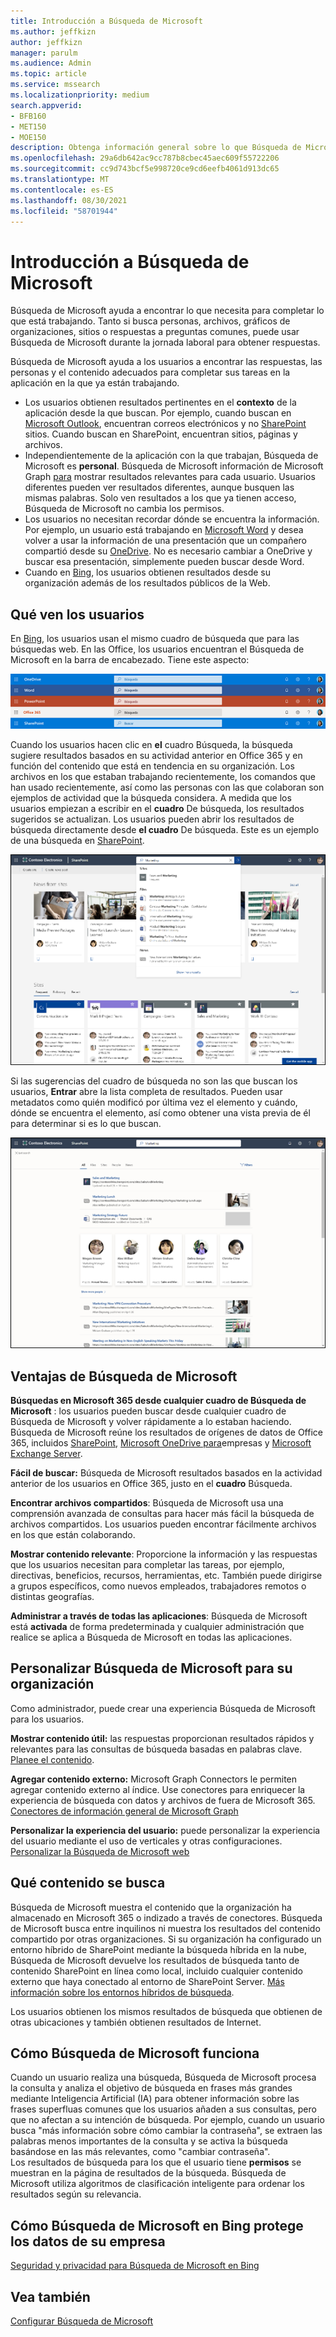```yaml
---
title: Introducción a Búsqueda de Microsoft
ms.author: jeffkizn
author: jeffkizn
manager: parulm
ms.audience: Admin
ms.topic: article
ms.service: mssearch
ms.localizationpriority: medium
search.appverid:
- BFB160
- MET150
- MOE150
description: Obtenga información general sobre lo que Búsqueda de Microsoft, sus ventajas y qué aplicaciones admiten Búsqueda de Microsoft.
ms.openlocfilehash: 29a6db642ac9cc787b8cbec45aec609f55722206
ms.sourcegitcommit: cc9d743bcf5e998720ce9cd6eefb4061d913dc65
ms.translationtype: MT
ms.contentlocale: es-ES
ms.lasthandoff: 08/30/2021
ms.locfileid: "58701944"
---
```

# <a name="overview-of-microsoft-search"></a>Introducción a Búsqueda de Microsoft

Búsqueda de Microsoft ayuda a encontrar lo que necesita para completar lo que está trabajando. Tanto si busca personas, archivos, gráficos de organizaciones, sitios o respuestas a preguntas comunes, puede usar Búsqueda de Microsoft durante la jornada laboral para obtener respuestas.

Búsqueda de Microsoft ayuda a los usuarios a encontrar las respuestas, las personas y el contenido adecuados para completar sus tareas en la aplicación en la que ya están trabajando.

- Los usuarios obtienen resultados pertinentes en el **contexto** de la aplicación desde la que buscan. Por ejemplo, cuando buscan en [Microsoft Outlook](https://www.microsoft.com/outlook), encuentran correos electrónicos y no [SharePoint](http://sharepoint.com/) sitios. Cuando buscan en SharePoint, encuentran sitios, páginas y archivos.
- Independientemente de la aplicación con la que trabajan, Búsqueda de Microsoft es **personal**. Búsqueda de Microsoft información de Microsoft Graph [para](https://developer.microsoft.com/graph/) mostrar resultados relevantes para cada usuario. Usuarios diferentes pueden ver resultados diferentes, aunque busquen las mismas palabras. Solo ven resultados a los que ya tienen acceso, Búsqueda de Microsoft no cambia los permisos.
- Los usuarios no necesitan recordar dónde se encuentra la información. Por ejemplo, un usuario está trabajando en [Microsoft Word](https://products.office.com/word) y desea volver a usar la información de una presentación que un compañero compartió desde su [OneDrive](https://onedrive.live.com/about/). No es necesario cambiar a OneDrive y buscar esa presentación, simplemente pueden buscar desde Word.
- Cuando en [Bing](https://bing.com), los usuarios obtienen resultados desde su organización además de los resultados públicos de la Web.

## <a name="what-users-see"></a>Qué ven los usuarios

En [Bing](https://bing.com), los usuarios usan el mismo cuadro de búsqueda que para las búsquedas web. En las Office, los usuarios encuentran el Búsqueda de Microsoft en la barra de encabezado. Tiene este aspecto:

![Capturas de pantalla de las ventanas de la aplicación Búsqueda de Microsoft cuadro en la barra de encabezado.](media/Headings_520.png)

Cuando los usuarios hacen clic en **el** cuadro Búsqueda, la búsqueda sugiere resultados basados en su actividad anterior en Office 365 y en función del contenido que está en tendencia en su organización. Los archivos en los que estaban trabajando recientemente, los comandos que han usado recientemente, así como las personas con las que colaboran son ejemplos de actividad que la búsqueda considera. A medida que los usuarios empiezan a escribir en el **cuadro** De búsqueda, los resultados sugeridos se actualizan. Los usuarios pueden abrir los resultados de búsqueda directamente desde **el cuadro** De búsqueda. Este es un ejemplo de una búsqueda en [SharePoint](http://sharepoint.com/).

![Capturas de pantalla del Búsqueda de Microsoft con una consulta y resultados sugeridos.](media/SERP_text_520.png)

Si las sugerencias del cuadro de búsqueda no son las que buscan los usuarios, **Entrar** abre la lista completa de resultados. Pueden usar metadatos como quién modificó por última vez el elemento y cuándo, dónde se encuentra el elemento, así como obtener una vista previa de él para determinar si es lo que buscan.

![Capturas de pantalla de la Búsqueda de Microsoft de resultados.](media/search_box.png)

## <a name="benefits-of-microsoft-search"></a>Ventajas de Búsqueda de Microsoft

**Búsquedas en Microsoft 365 desde cualquier cuadro de Búsqueda de Microsoft** : los usuarios pueden buscar desde cualquier cuadro de Búsqueda de Microsoft y volver rápidamente a lo estaban haciendo. Búsqueda de Microsoft reúne los resultados de orígenes de datos de Office 365, incluidos [SharePoint](http://sharepoint.com/), [Microsoft OneDrive para](https://onedrive.live.com/about/business/)empresas y [Microsoft Exchange Server](https://products.office.com/exchange/microsoft-exchange-server).

**Fácil de buscar:** Búsqueda de Microsoft resultados basados en la actividad anterior de los usuarios en Office 365, justo en el **cuadro** Búsqueda.

**Encontrar archivos compartidos**: Búsqueda de Microsoft usa una comprensión avanzada de consultas para hacer más fácil la búsqueda de archivos compartidos. Los usuarios pueden encontrar fácilmente archivos en los que están colaborando.

**Mostrar contenido relevante**: Proporcione la información y las respuestas que los usuarios necesitan para completar las tareas, por ejemplo, directivas, beneficios, recursos, herramientas, etc. También puede dirigirse a grupos específicos, como nuevos empleados, trabajadores remotos o distintas geografías.

**Administrar a través de todas las aplicaciones**: Búsqueda de Microsoft está **activada** de forma predeterminada y cualquier administración que realice se aplica a Búsqueda de Microsoft en todas las aplicaciones.

## <a name="tailoring-microsoft-search-to-your-organization"></a>Personalizar Búsqueda de Microsoft para su organización

Como administrador, puede crear una experiencia Búsqueda de Microsoft para los usuarios.

**Mostrar contenido útil:** las respuestas proporcionan resultados rápidos y relevantes para las consultas de búsqueda basadas en palabras clave. [Planee el contenido](plan-your-content.md).

**Agregar contenido externo:** Microsoft Graph Connectors le permiten agregar contenido externo al índice. Use conectores para enriquecer la experiencia de búsqueda con datos y archivos de fuera de Microsoft 365. [Conectores de información general de Microsoft Graph](connectors-overview.md)

**Personalizar la experiencia del usuario:** puede personalizar la experiencia del usuario mediante el uso de verticales y otras configuraciones. [Personalizar la Búsqueda de Microsoft web](customize-search-page.md)

## <a name="what-content-is-searched"></a>Qué contenido se busca

Búsqueda de Microsoft muestra el contenido que la organización ha almacenado en Microsoft 365 o indizado a través de conectores. Búsqueda de Microsoft busca entre inquilinos ni muestra los resultados del contenido compartido por otras organizaciones. Si su organización ha configurado un entorno híbrido de SharePoint mediante la búsqueda híbrida en la nube, Búsqueda de Microsoft devuelve los resultados de búsqueda tanto de contenido SharePoint en línea como local, incluido cualquier contenido externo que haya conectado al entorno de SharePoint Server. [Más información sobre los entornos híbridos de búsqueda](/sharepoint/hybrid/learn-about-cloud-hybrid-search-for-sharepoint).

Los usuarios obtienen los mismos resultados de búsqueda que obtienen de otras ubicaciones y también obtienen resultados de Internet.

## <a name="how-microsoft-search-works"></a>Cómo Búsqueda de Microsoft funciona

Cuando un usuario realiza una búsqueda, Búsqueda de Microsoft procesa la consulta y analiza el objetivo de búsqueda en frases más grandes mediante Inteligencia Artificial (IA) para obtener información sobre las frases superfluas comunes que los usuarios añaden a sus consultas, pero que no afectan a su intención de búsqueda. Por ejemplo, cuando un usuario busca "más información sobre cómo cambiar la contraseña", se extraen las palabras menos importantes de la consulta y se activa la búsqueda basándose en las más relevantes, como "cambiar contraseña".  
Los resultados de búsqueda para los que el usuario tiene **permisos** se muestran en la página de resultados de la búsqueda. Búsqueda de Microsoft utiliza algoritmos de clasificación inteligente para ordenar los resultados según su relevancia.

## <a name="how-microsoft-search-in-bing-protects-your-company-data"></a>Cómo Búsqueda de Microsoft en Bing protege los datos de su empresa

[Seguridad y privacidad para Búsqueda de Microsoft en Bing](security-for-search.md)

## <a name="see-also"></a>Vea también

[Configurar Búsqueda de Microsoft](setup-microsoft-search.md)